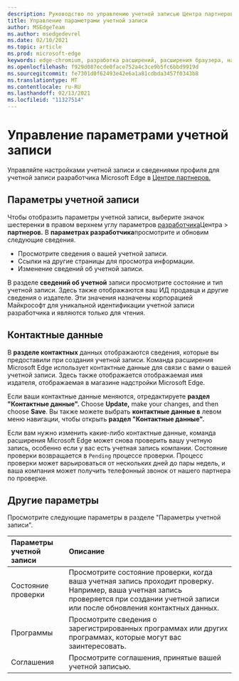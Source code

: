 ```yaml
---
description: Руководство по управлению учетной записью Центра партнеров Microsoft Edge
title: Управление параметрами учетной записи
author: MSEdgeTeam
ms.author: msedgedevrel
ms.date: 02/10/2021
ms.topic: article
ms.prod: microsoft-edge
keywords: edge-chromium, разработка расширений, расширения браузера, надстройки, Центр партнеров, разработчик
ms.openlocfilehash: f929d087ecde0face752a4c3ce9b5fc6bbd9919d
ms.sourcegitcommit: fe7301d0f62493e42e6a1a81cdbda3457f0343b8
ms.translationtype: MT
ms.contentlocale: ru-RU
ms.lasthandoff: 02/13/2021
ms.locfileid: "11327514"
---
```

# Управление параметрами учетной записи  

Управляйте настройками учетной записи и сведениями профиля для учетной записи разработчика Microsoft Edge в [Центре партнеров.][MicrosoftPartnerCenter]  

## Параметры учетной записи  

Чтобы отобразить параметры учетной записи, выберите значок шестеренки в правом верхнем углу параметров [разработчика][MicrosoftPartnerCenter]Центра  >  **партнеров.**  В **параметрах разработчика**просмотрите и обновим следующие сведения.  

*   Просмотрите сведения о вашей учетной записи.  
*   Ссылки на другие страницы для просмотра информации.  
*   Изменение сведений об учетной записи.  
    
В разделе **сведений об учетной** записи просмотрите состояние и тип учетной записи.  Здесь также отображаются ваш ИД продавца и другие сведения о издателе.  Эти значения назначены корпорацией Майкрософт для уникальной идентификации учетной записи разработчика и являются только для чтения.  

## Контактные данные  

В **разделе контактных** данных отображаются сведения, которые вы предоставили при создания учетной записи.  Команда расширения Microsoft Edge использует контактные данные для связи с вами о вашей учетной записи.  Здесь также отображается отображаемая имя издателя, отображаемая в магазине надстройки Microsoft Edge.  
  
Если ваши контактные данные меняются, отредактируете **раздел "Контактные данные".**  Choose **Update,** make your changes, and then choose **Save**.  Вы также можете выбрать **контактные данные в** левом меню навигации, чтобы открыть **раздел "Контактные данные".**  

Если вам нужно изменить какие-либо контактные данные, команда расширения Microsoft Edge может снова проверить вашу учетную запись, особенно если у вас есть учетная запись компании.  Состояние проверки возвращается в `Pending` процессе проверки.  Процесс проверки может варьироваться от нескольких дней до пары недель, и ваша компания может получить телефонный звонок от нашего партнера по проверке.  

## Другие параметры  

Просмотрите следующие параметры в разделе "Параметры учетной записи".  

| Параметры учетной записи | Описание |  
|:--- |:--- |  
| Состояние проверки | Просмотрите состояние проверки, когда ваша учетная запись проходит проверку.  Например, ваша учетная запись проверяется при создании учетной записи или после обновления контактных данных.  |  
| Программы | Просмотрите сведения о зарегистрированных программах или других программах, которые могут вас заинтересовать.  
| Соглашения | Просмотрите соглашения, принятые вашей учетной записью.  |  

<!-- links -->  

[MicrosoftPartnerCenter]: https://partner.microsoft.com/dashboard/microsoftedge/public/login?ref=dd "Центр партнеров"  
